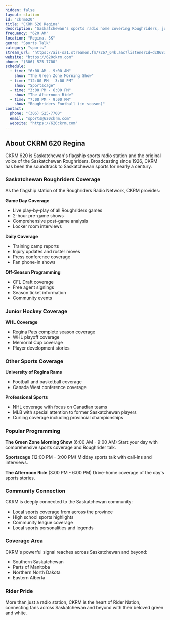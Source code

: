 ```yaml
---
hidden: false
layout: station
id: "ckrm620"
title: "CKRM 620 Regina"
description: "Saskatchewan's sports radio home covering Roughriders, junior hockey, and prairie sports"
frequency: "620 AM"
location: "Regina, SK"
genre: "Sports Talk"
category: "sports"
stream_url: "https://ais-sa1.streamon.fm/7267_64k.aac?listenerId=dc8683f8939dc0c64b04555eacbb0b35&aw_0_1st.playerid=esPlayer&aw_0_1st.skey=1752969632"
website: "https://620ckrm.com"
phone: "(306) 525-7700"
schedule:
  - time: "6:00 AM - 9:00 AM"
    show: "The Green Zone Morning Show"
  - time: "12:00 PM - 3:00 PM"
    show: "Sportscage"
  - time: "3:00 PM - 6:00 PM"
    show: "The Afternoon Ride"
  - time: "7:00 PM - 9:00 PM"
    show: "Roughriders Football (in season)"
contact:
  phone: "(306) 525-7700"
  email: "sports@620ckrm.com"
  website: "https://620ckrm.com"
---
```


## About CKRM 620 Regina

CKRM 620 is Saskatchewan's flagship sports radio station and the original voice of the Saskatchewan Roughriders. Broadcasting since 1926, CKRM has been the soundtrack to Saskatchewan sports for nearly a century.

### Saskatchewan Roughriders Coverage

As the flagship station of the Roughriders Radio Network, CKRM provides:

**Game Day Coverage**
- Live play-by-play of all Roughriders games
- 2-hour pre-game shows
- Comprehensive post-game analysis
- Locker room interviews

**Daily Coverage**
- Training camp reports
- Injury updates and roster moves
- Press conference coverage
- Fan phone-in shows

**Off-Season Programming**
- CFL Draft coverage
- Free agent signings
- Season ticket information
- Community events

### Junior Hockey Coverage

**WHL Coverage**
- Regina Pats complete season coverage
- WHL playoff coverage
- Memorial Cup coverage
- Player development stories

### Other Sports Coverage

**University of Regina Rams**
- Football and basketball coverage
- Canada West conference coverage

**Professional Sports**
- NHL coverage with focus on Canadian teams
- MLB with special attention to former Saskatchewan players
- Curling coverage including provincial championships

### Popular Programming

**The Green Zone Morning Show** (6:00 AM - 9:00 AM)
Start your day with comprehensive sports coverage and Roughrider talk.

**Sportscage** (12:00 PM - 3:00 PM)
Midday sports talk with call-ins and interviews.

**The Afternoon Ride** (3:00 PM - 6:00 PM)
Drive-home coverage of the day's sports stories.

### Community Connection

CKRM is deeply connected to the Saskatchewan community:
- Local sports coverage from across the province
- High school sports highlights
- Community league coverage
- Local sports personalities and legends

### Coverage Area

CKRM's powerful signal reaches across Saskatchewan and beyond:
- Southern Saskatchewan
- Parts of Manitoba
- Northern North Dakota
- Eastern Alberta

### Rider Pride

More than just a radio station, CKRM is the heart of Rider Nation, connecting fans across Saskatchewan and beyond with their beloved green and white.
